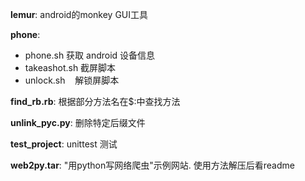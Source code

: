
**lemur**: android的monkey GUI工具

**phone**: 

- phone.sh     获取 android 设备信息
- takeashot.sh 截屏脚本
- unlock.sh    解锁屏脚本


**find_rb.rb**: 根据部分方法名在$:中查找方法

**unlink_pyc.py**: 删除特定后缀文件

**test_project**: unittest 测试

**web2py.tar**:  "用python写网络爬虫"示例网站. 使用方法解压后看readme
